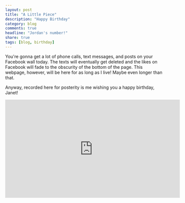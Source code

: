 ```yaml
---
layout: post
title: "A Little Piece"
description: "Happy Birthday"
category: blog
comments: true
headline: "Jordan's number!"
share: true
tags: [blog, birthday]
---
```

You're gonna get a lot of phone calls, text messages, and posts on your Facebook wall today.  The texts will eventually get deleted and the likes on Facebook will fade to the obscurity of the bottom of the page.  This webpage, however, will be here for as long as I live!  Maybe even longer than that.

Anyway, recorded here for posterity is me wishing you a happy birthday, Janet!

<iframe width="560" height="315" src="https://www.youtube.com/embed/Bn2-QadOnvk" frameborder="0" allowfullscreen></iframe>

